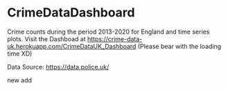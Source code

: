 # CrimeDataDashboard

Crime counts during the period 2013-2020 for England and time series plots.
Visit the Dashboad at https://crime-data-uk.herokuapp.com/CrimeDataUK_Dashboard (Please bear with the loading time XD)

Data Source: https://data.police.uk/ 

new add

